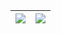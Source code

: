 | <img align="center" src="https://github-readme-stats.vercel.app/api?username=rzeldent&show_icons=true&include_all_commits=true&hide_border=true&count_private=true" /> | <img align="center" src="https://github-readme-stats.vercel.app/api/top-langs/?username=rzeldent&layout=compact&hide_border=true&langs_count=6"/> |
| ------------- | ------------- |


<!--
**rzeldent/rzeldent** is a ✨ _special_ ✨ repository because its `README.md` (this file) appears on your GitHub profile.

Here are some ideas to get you started:

- 🔭 I’m currently working on ...
- 🌱 I’m currently learning ...
- 👯 I’m looking to collaborate on ...
- 🤔 I’m looking for help with ...
- 💬 Ask me about ...
- 📫 How to reach me: ...
- 😄 Pronouns: ...
- ⚡ Fun fact: ...
-->
